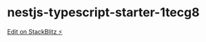 # nestjs-typescript-starter-1tecg8

[Edit on StackBlitz ⚡️](https://stackblitz.com/edit/nestjs-typescript-starter-1tecg8)